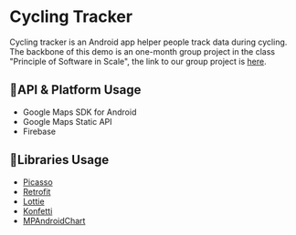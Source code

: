 # Cycling Tracker

Cycling tracker is an Android app helper people track data during cycling. The backbone of this demo is an one-month group project in the class "Principle of Software in Scale", the link to our group project is [here](https://github.com/LyapunovJingci/Cycling_Tracker_EC500).

## 📝API & Platform Usage

* Google Maps SDK for Android
* Google Maps Static API
* Firebase

## 📝Libraries Usage

* [Picasso](https://github.com/square/picasso) 
* [Retrofit](https://square.github.io/retrofit/)
* [Lottie](https://github.com/airbnb/lottie-android)
* [Konfetti](https://github.com/DanielMartinus/Konfetti)
* [MPAndroidChart](https://github.com/PhilJay/MPAndroidChart)

